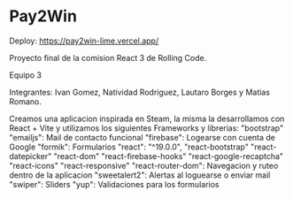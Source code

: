 # Pay2Win

Deploy: https://pay2win-lime.vercel.app/

Proyecto final de la comision React 3 de Rolling Code. 

Equipo 3

Integrantes: Ivan Gomez, Natividad Rodriguez, Lautaro Borges y Matias Romano.

Creamos una aplicacion inspirada en Steam, la misma la desarrollamos con React + Vite y utilizamos los siguientes Frameworks y librerias:
"bootstrap"
"emailjs": Mail de contacto funcional
"firebase": Logearse con cuenta de Google
"formik": Formularios
"react": "^19.0.0",
"react-bootstrap"
"react-datepicker"
"react-dom"
"react-firebase-hooks"
"react-google-recaptcha"
"react-icons"
"react-responsive"
"react-router-dom": Navegacion y ruteo dentro de la aplicacion
"sweetalert2": Alertas al loguearse o enviar mail
"swiper": Sliders
"yup": Validaciones para los formularios



